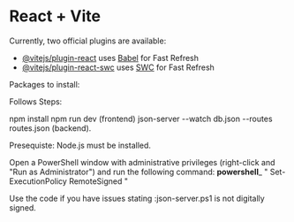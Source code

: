 # React + Vite


Currently, two official plugins are available:

- [@vitejs/plugin-react](https://github.com/vitejs/vite-plugin-react/blob/main/packages/plugin-react/README.md) uses [Babel](https://babeljs.io/) for Fast Refresh
- [@vitejs/plugin-react-swc](https://github.com/vitejs/vite-plugin-react-swc) uses [SWC](https://swc.rs/) for Fast Refresh


Packages to install:

Follows Steps:

npm install
npm run dev (frontend)
json-server --watch db.json --routes routes.json (backend).


Presequiste:
Node.js must be installed.

Open a PowerShell window with administrative privileges (right-click and "Run as Administrator") and run the following command:
__powershell___
"  Set-ExecutionPolicy RemoteSigned  "

Use the code if you have issues stating :json-server.ps1 is not digitally signed.